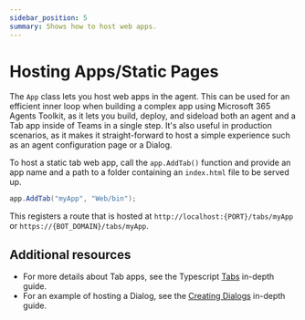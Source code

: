 ```yaml
---
sidebar_position: 5
summary: Shows how to host web apps.
---
```


# Hosting Apps/Static Pages 
The `App` class lets you host web apps in the agent. This can be used for an efficient inner loop when building a complex app using Microsoft 365 Agents Toolkit, as it lets you build, deploy, and sideload both an agent and a Tab app inside of Teams in a single step. It's also useful in production scenarios, as it makes it straight-forward to host a simple experience such as an agent configuration page or a Dialog.

To host a static tab web app, call the `app.AddTab()` function and provide an app name and a path to a folder containing an `index.html` file to be served up. 

```csharp
app.AddTab("myApp", "Web/bin");
```

This registers a route that is hosted at `http://localhost:{PORT}/tabs/myApp` or `https://{BOT_DOMAIN}/tabs/myApp`.

## Additional resources
 - For more details about Tab apps, see the Typescript [Tabs](../../typescript/in-depth-guides/tabs/) in-depth guide. 
 - For an example of hosting a Dialog, see the [Creating Dialogs](../in-depth-guides/dialogs/creating-dialogs.md) in-depth guide.
